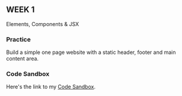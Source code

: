 ## WEEK 1
Elements, Components & JSX

### Practice
Build a simple one page website with a static header, footer and main content area.

### Code Sandbox
Here's the link to my [Code Sandbox](https://codesandbox.io/s/jsforwp-react-bootcamp-week-1-pxlws).
